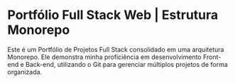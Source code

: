 # Portfólio Full Stack Web | Estrutura Monorepo

Este é um Portfólio de Projetos Full Stack consolidado em uma arquitetura Monorepo. Ele demonstra minha proficiência em desenvolvimento Front-end e Back-end, utilizando o Git para gerenciar múltiplos projetos de forma organizada.
